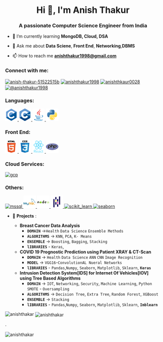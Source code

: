 <h1 align="center">Hi 👋, I'm Anish Thakur</h1>
<h3 align="center">A passionate Computer Science Engineer from India</h3>


- 🌱 I’m currently learning **MongoDB, Cloud, DSA**

- 💬 Ask me about **Data Sciene**, **Front End**, **Networking**,**DBMS**

- 📫 How to reach me **anishthakur1998@gmail.com**

<h3 align="left">Connect with me:</h3>
<p align="left">
<a href="https://linkedin.com/in/anish-thakur-51522515b" target="blank"><img align="center" src="https://raw.githubusercontent.com/rahuldkjain/github-profile-readme-generator/master/src/images/icons/Social/linked-in-alt.svg" alt="anish-thakur-51522515b" height="30" width="40" /></a>
<a href="https://www.hackerrank.com/anishthakur1998" target="blank"><img align="center" src="https://raw.githubusercontent.com/rahuldkjain/github-profile-readme-generator/master/src/images/icons/Social/hackerrank.svg" alt="anishthakur1998" height="30" width="40" /></a>
<a href="https://www.leetcode.com/anishthkaur0028" target="blank"><img align="center" src="https://raw.githubusercontent.com/rahuldkjain/github-profile-readme-generator/master/src/images/icons/Social/leet-code.svg" alt="anishthkaur0028" height="30" width="40" /></a>
<a href="https://www.hackerearth.com/@anishthakur1998" target="blank"><img align="center" src="https://raw.githubusercontent.com/rahuldkjain/github-profile-readme-generator/master/src/images/icons/Social/hackerearth.svg" alt="@anishthakur1998" height="30" width="40" /></a>
</p>
<h3 align="left">Languages:</h3>
<p align="left"> 
<a href="https://www.cprogramming.com/" target="_blank" rel="noreferrer"> 
    <img src="https://raw.githubusercontent.com/devicons/devicon/master/icons/c/c-original.svg" alt="c" width="40" height="40"/> 
     </a> 
     <a href="https://www.w3schools.com/cpp/" target="_blank" rel="noreferrer"> 
          <img src="https://raw.githubusercontent.com/devicons/devicon/master/icons/cplusplus/cplusplus-original.svg" alt="cplusplus" width="40" height="40"/> 
     </a> 
     <a href="https://www.java.com" target="_blank" rel="noreferrer"> 
          <img src="https://raw.githubusercontent.com/devicons/devicon/master/icons/java/java-original.svg" alt="java" width="40" height="40"/> 
     </a>
 <a href="https://www.python.org" target="_blank" rel="noreferrer"> 
          <img src="https://raw.githubusercontent.com/devicons/devicon/master/icons/python/python-original.svg" alt="python" width="40" height="40"/> 
     </a>
     
 <h3 align="left">Front End:</h3>
     <a href="https://www.w3.org/html/" target="_blank" rel="noreferrer">
          <img src="https://raw.githubusercontent.com/devicons/devicon/master/icons/html5/html5-original-wordmark.svg" alt="html5" width="40" height="40"/> 
     </a> 
     <a href="https://www.w3schools.com/css/" target="_blank" rel="noreferrer">  
          <img src="https://raw.githubusercontent.com/devicons/devicon/master/icons/css3/css3-original-wordmark.svg" alt="css3" width="40" height="40"/> 
     </a> 
     <a href="https://reactjs.org/" target="_blank" rel="noreferrer"> 
          <img src="https://raw.githubusercontent.com/devicons/devicon/master/icons/react/react-original-wordmark.svg" alt="react" width="40" height="40"/> 
     </a> 
     <a href="https://www.php.net" target="_blank" rel="noreferrer"> 
          <img src="https://raw.githubusercontent.com/devicons/devicon/master/icons/php/php-original.svg" alt="php" width="40" height="40"/> 
     </a> 
     
   <h3 align="left">Cloud Services:</h3>
    <a href="https://cloud.google.com" target="_blank" rel="noreferrer"> 
          <img src="https://www.vectorlogo.zone/logos/google_cloud/google_cloud-icon.svg" alt="gcp" width="40" height="40"/>
     </a>
     <a href="https://aws.amazon.com" target="_blank" rel="noreferrer"> 
        <imgsrc="https://raw.githubusercontent.com/devicons/devicon/master/icons/amazonwebservices/amazonwebservices-original-wordmark.svg" alt="aws" width="40" 
             height="40"/> 
       </a> 
  <h3 align="left">Others:</h3>
    <a href="https://www.microsoft.com/en-us/sql-server" target="_blank" rel="noreferrer"> 
          <img src="https://www.svgrepo.com/show/303229/microsoft-sql-server-logo.svg" alt="mssql" width="40" height="40"/> 
     </a> 
     <a href="https://www.mysql.com/" target="_blank" rel="noreferrer"> 
          <img src="https://raw.githubusercontent.com/devicons/devicon/master/icons/mysql/mysql-original-wordmark.svg" alt="mysql" width="40" height="40"/> 
     </a> 
     <a href="https://nodejs.org" target="_blank" rel="noreferrer"> 
          <img src="https://raw.githubusercontent.com/devicons/devicon/master/icons/nodejs/nodejs-original-wordmark.svg" alt="nodejs" width="40" height="40"/> 
     </a>
     <a href="https://pandas.pydata.org/" target="_blank" rel="noreferrer"> 
     <img src="https://raw.githubusercontent.com/devicons/devicon/2ae2a900d2f041da66e950e4d48052658d850630/icons/pandas/pandas-original.svg" alt="pandas" width="40" height="40"/> 
     </a> 
     <a href="https://scikit-learn.org/" target="_blank" rel="noreferrer"> 
          <img src="https://upload.wikimedia.org/wikipedia/commons/0/05/Scikit_learn_logo_small.svg" alt="scikit_learn" width="40" height="40"/> 
     </a> 
     <a href="https://seaborn.pydata.org/" target="_blank" rel="noreferrer"> 
          <img src="https://seaborn.pydata.org/_images/logo-mark-lightbg.svg" alt="seaborn" width="40" height="40"/> 
     </a> 
</p>

- 🔭 **Projects** :       

     - **Breast Cancer Data Analysis**
         - **`DOMAIN`** ->`Health` `Data Science` `Ensemble Methods`
         - **`ALGORITHMS`** -> `KNN`, `PCA`, `K- Means`
         - **`ENSEMBLE`** -> `Boosting`, `Bagging`, `Stacking`
         - **`lIBRARIES`** - `Keras`,
     - **COVID 19 Prognostic Prediction using Patient XRAY & CT-Scan**       
         - **`DOMAIN`** -> `Health` `Data Science` `ANN` `CNN` `Image Recognition`
         - **`MODEL`** -> `VGG16`-`ConvolutionAL Nueral Networks`
         - **`lIBRARIES`** - `Pandas`,`Numpy`, `Seaborn`, `Matplotlib`, `Sklearn`, **`Keras`**         
     - **Intrusion Detection System[IDS] for Internet Of Vehicles[IOV] using Tree Based Algorithms**
         - **`DOMAIN`** -> `IOT`, `Networking`, `Security`, `Machine Learning`, `Python` `SMOTE` - `Oversampling`
         - **`ALGORITHMS`** -> `Decision Tree`, `Extra Tree`, `Random Forest`, `XGBoost` 
         - **`ENSEMBLE`** -> `Stacking` 
         - **`lIBRARIES`** - `Pandas`,`Numpy`, `Seaborn`, `Matplotlib`, `Sklearn`, **`Imblearn`**


<p><img align="left" src="https://github-readme-stats.vercel.app/api/top-langs?username=anishthakar&show_icons=true&locale=en&layout=compact" alt="anishthakar" /></p>

<p>&nbsp;<img align="center" src="https://github-readme-stats.vercel.app/api?username=anishthakar&show_icons=true&locale=en" alt="anishthakar" /></p> .

<p><img align="center" src="https://github-readme-streak-stats.herokuapp.com/?user=anishthakar&" alt="anishthakar" /></p>

